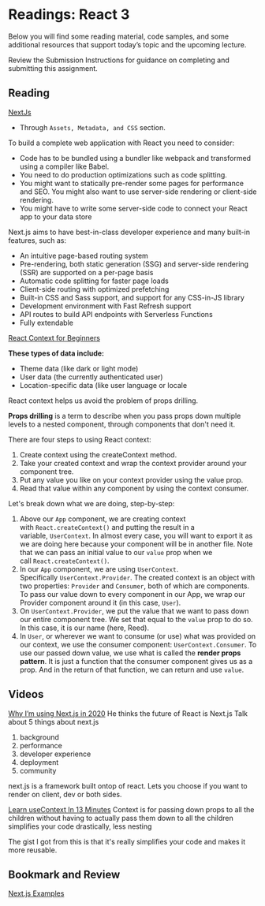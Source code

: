 # Readings: React 3

Below you will find some reading material, code samples, and some additional resources that support today’s topic and the upcoming lecture.

Review the Submission Instructions for guidance on completing and submitting this assignment.

## Reading

[NextJs](https://nextjs.org/learn/basics/getting-started)

-   Through `Assets, Metadata, and CSS` section.

To build a complete web application with React you need to consider:

-   Code has to be bundled using a bundler like webpack and transformed using a compiler like Babel.
-   You need to do production optimizations such as code splitting.
-   You might want to statically pre-render some pages for performance and SEO. You might also want to use server-side rendering or client-side rendering.
-   You might have to write some server-side code to connect your React app to your data store

Next.js aims to have best-in-class developer experience and many built-in features, such as:

- An intuitive page-based routing system
- Pre-rendering, both static generation (SSG) and server-side rendering (SSR) are supported on a per-page basis
- Automatic code splitting for faster page loads
- Client-side routing with optimized prefetching
- Built-in CSS and Sass support, and support for any CSS-in-JS library
- Development environment with Fast Refresh support
- API routes to build API endpoints with Serverless Functions
- Fully extendable

[React Context for Beginners](https://www.freecodecamp.org/news/react-context-for-beginners/)

**These types of data include:**

-   Theme data (like dark or light mode)
-   User data (the currently authenticated user)
-   Location-specific data (like user language or locale

React context helps us avoid the problem of props drilling.

**Props drilling** is a term to describe when you pass props down multiple levels to a nested component, through components that don't need it.

There are four steps to using React context:

1. Create context using the createContext method.
2. Take your created context and wrap the context provider around your component tree.
3. Put any value you like on your context provider using the value prop.
4. Read that value within any component by using the context consumer.


Let's break down what we are doing, step-by-step:

1.  Above our `App` component, we are creating context with `React.createContext()` and putting the result in a variable, `UserContext`. In almost every case, you will want to export it as we are doing here because your component will be in another file. Note that we can pass an initial value to our `value` prop when we call `React.createContext()`.
2.  In our `App` component, we are using `UserContext`. Specifically `UserContext.Provider`. The created context is an object with two properties: `Provider` and `Consumer`, both of which are components. To pass our value down to every component in our App, we wrap our Provider component around it (in this case, `User`).
3.  On `UserContext.Provider`, we put the value that we want to pass down our entire component tree. We set that equal to the `value` prop to do so. In this case, it is our name (here, Reed).
4.  In `User`, or wherever we want to consume (or use) what was provided on our context, we use the consumer component: `UserContext.Consumer`. To use our passed down value, we use what is called the **render props pattern**. It is just a function that the consumer component gives us as a prop. And in the return of that function, we can return and use `value`.

## Videos

[Why I’m using Next.js in 2020](https://www.youtube.com/watch?v=rtgbaKBhdkk)
He thinks the future of React is Next.js
Talk about 5 things about next.js
1. background
2. performance
3. developer experience
4. deployment
5. community

next.js is a framework built ontop of react. Lets you choose if you want to render on client, dev or both sides.

[Learn useContext In 13 Minutes](https://www.youtube.com/watch?v=5LrDIWkK_Bc)
Context is for passing down props to all the children without having to actually pass them down to all the children
simplifies your code drastically, less nesting

The gist I got from this is that it's really simplifies your code and makes it more reusable.

## Bookmark and Review

[Next.js Examples](https://github.com/vercel/next.js/tree/canary/examples)